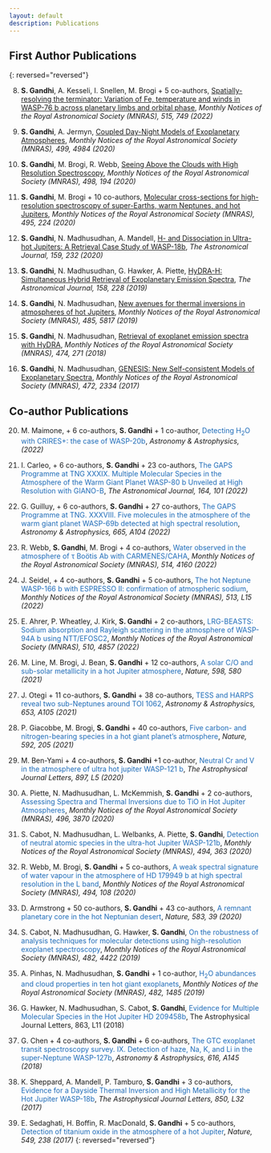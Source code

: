 ```yaml
---
layout: default
description: Publications
---
```


## First Author Publications 

{: reversed="reversed"}

8. **S. Gandhi**, A. Kesseli, I. Snellen, M. Brogi + 5 co-authors, 
[ Spatially-resolving the terminator: Variation of Fe, temperature and winds in WASP-76 b across planetary limbs and orbital phase](https://ui.adsabs.harvard.edu/abs/2022MNRAS.515..749G/abstract), 
_Monthly Notices of the Royal Astronomical Society (MNRAS), 515, 749 (2022)_

8. **S. Gandhi**, A. Jermyn, 
[Coupled Day-Night Models of Exoplanetary Atmospheres](https://ui.adsabs.harvard.edu/abs/2020MNRAS.499.4984G/abstract), 
_Monthly Notices of the Royal Astronomical Society (MNRAS), 499, 4984 (2020)_

7. **S. Gandhi**, M. Brogi, R. Webb,
[Seeing Above the Clouds with High Resolution Spectroscopy](https://ui.adsabs.harvard.edu/abs/2020MNRAS.498..194G/abstract), 
_Monthly Notices of the Royal Astronomical Society (MNRAS), 498, 194 (2020)_

6. **S. Gandhi**, M. Brogi + 10 co-authors, 
[Molecular cross-sections for high-resolution spectroscopy of super-Earths, warm Neptunes, and hot Jupiters](https://ui.adsabs.harvard.edu/abs/2020MNRAS.495..224G/abstract), 
_Monthly Notices of the Royal Astronomical Society (MNRAS), 495, 224 (2020)_

5. **S. Gandhi**, N. Madhusudhan, A. Mandell,
[H- and Dissociation in Ultra-hot Jupiters: A Retrieval Case Study of WASP-18b](https://ui.adsabs.harvard.edu/abs/2020AJ....159..232G/abstract),
_The Astronomical Journal, 159, 232 (2020)_

4. **S. Gandhi**, N. Madhusudhan, G. Hawker, A. Piette, 
[HyDRA-H: Simultaneous Hybrid Retrieval of Exoplanetary Emission Spectra](https://ui.adsabs.harvard.edu/abs/2019AJ....158..228G/abstract), 
_The Astronomical Journal, 158, 228 (2019)_

3. **S. Gandhi**, N. Madhusudhan, 
[New avenues for thermal inversions in atmospheres of hot Jupiters](https://ui.adsabs.harvard.edu/abs/2019MNRAS.485.5817G/abstract), 
_Monthly Notices of the Royal Astronomical Society (MNRAS), 485, 5817 (2019)_

2. **S. Gandhi**, N. Madhusudhan, 
[Retrieval of exoplanet emission spectra with HyDRA](https://ui.adsabs.harvard.edu/abs/2018MNRAS.474..271G/abstract), 
_Monthly Notices of the Royal Astronomical Society (MNRAS), 474, 271 (2018)_

1. **S. Gandhi**, N. Madhusudhan, 
[GENESIS: New Self-consistent Models of Exoplanetary Spectra](https://ui.adsabs.harvard.edu/abs/2017MNRAS.472.2334G/abstract), 
_Monthly Notices of the Royal Astronomical Society (MNRAS), 472, 2334 (2017)_

## Co-author Publications 

20. M. Maimone, + 6 co-authors, **S. Gandhi** + 1 co-author,
<span style="color: #1e6bb8"> Detecting H<sub>2</sub>O with CRIRES+: the case of WASP-20b</span>,
_Astronomy & Astrophysics, (2022)_

19. I. Carleo, + 6 co-authors, **S. Gandhi** + 23 co-authors,
<span style="color: #1e6bb8">The GAPS Programme at TNG XXXIX. Multiple Molecular Species in the Atmosphere of the Warm Giant Planet WASP-80 b Unveiled at High Resolution with GIANO-B</span>,
_The Astronomical Journal, 164, 101 (2022)_

18. G. Guilluy, + 6 co-authors, **S. Gandhi** + 27 co-authors,
<span style="color: #1e6bb8"> The GAPS Programme at TNG. XXXVIII. Five molecules in the atmosphere of the warm giant planet WASP-69b detected at high spectral resolution</span>,
_Astronomy & Astrophysics, 665, A104 (2022)_

17. R. Webb, **S. Gandhi**, M. Brogi + 4 co-authors,
<span style="color: #1e6bb8">Water observed in the atmosphere of τ Boötis Ab with CARMENES/CAHA</span>,
_Monthly Notices of the Royal Astronomical Society (MNRAS), 514, 4160 (2022)_

16. J. Seidel, + 4 co-authors, **S. Gandhi** + 5 co-authors,
<span style="color: #1e6bb8">The hot Neptune WASP-166 b with ESPRESSO II: confirmation of atmospheric sodium</span>,
_Monthly Notices of the Royal Astronomical Society (MNRAS), 513, L15 (2022)_

15. E. Ahrer, P. Wheatley, J. Kirk,  **S. Gandhi** + 2 co-authors, 
<span style="color: #1e6bb8">LRG-BEASTS: Sodium absorption and Rayleigh scattering in the atmosphere of WASP-94A b using NTT/EFOSC2</span>,
_Monthly Notices of the Royal Astronomical Society (MNRAS), 510, 4857 (2022)_

14. M. Line, M. Brogi, J. Bean,  **S. Gandhi** + 12 co-authors, 
<span style="color: #1e6bb8">A solar C/O and sub-solar metallicity in a hot Jupiter atmosphere</span>,
_Nature, 598, 580 (2021)_

13. J. Otegi + 11 co-authors,  **S. Gandhi** + 38 co-authors, 
<span style="color: #1e6bb8">TESS and HARPS reveal two sub-Neptunes around TOI 1062</span>,
_Astronomy & Astrophysics, 653, A105 (2021)_

12. P. Giacobbe, M. Brogi, **S. Gandhi** + 40 co-authors, 
<span style="color: #1e6bb8">Five carbon- and nitrogen-bearing species in a hot giant planet’s atmosphere</span>,
_Nature, 592, 205 (2021)_

11. M. Ben-Yami + 4 co-authors, **S. Gandhi** +1 co-author, 
<span style="color: #1e6bb8">Neutral Cr and V in the atmosphere of ultra hot jupiter WASP-121 b</span>,
_The Astrophysical Journal Letters, 897, L5 (2020)_

10. A. Piette, N. Madhusudhan, L. McKemmish, **S. Gandhi** + 2 co-authors, 
<span style="color: #1e6bb8">Assessing Spectra and Thermal Inversions due to TiO in Hot Jupiter Atmospheres</span>, 
_Monthly Notices of the Royal Astronomical Society (MNRAS), 496, 3870 (2020)_

9. S. Cabot, N. Madhusudhan, L. Welbanks, A. Piette, **S. Gandhi**, 
<span style="color: #1e6bb8">Detection of neutral atomic species in the ultra-hot Jupiter WASP-121b</span>, 
_Monthly Notices of the Royal Astronomical Society (MNRAS), 494, 363 (2020)_

8. R. Webb, M. Brogi, **S. Gandhi** + 5 co-authors, 
<span style="color: #1e6bb8">A weak spectral signature of water vapour in the atmosphere of HD 179949 b at high spectral resolution in the L band</span>, 
_Monthly Notices of the Royal Astronomical Society (MNRAS), 494, 108 (2020)_

7. D. Armstrong + 50 co-authors, **S. Gandhi** + 43 co-authors, 
<span style="color: #1e6bb8">A remnant planetary core in the hot Neptunian desert</span>, 
_Nature, 583, 39 (2020)_

6. S. Cabot, N. Madhusudhan, G. Hawker, **S. Gandhi**, 
<span style="color: #1e6bb8">On the robustness of analysis techniques for molecular detections using high-resolution exoplanet spectroscopy</span>, 
_Monthly Notices of the Royal Astronomical Society (MNRAS), 482, 4422 (2019)_

5. A. Pinhas, N. Madhusudhan, **S. Gandhi** + 1 co-author, 
<span style="color: #1e6bb8">H<sub>2</sub>O abundances and cloud properties in ten hot giant exoplanets</span>, 
_Monthly Notices of the Royal Astronomical Society (MNRAS), 482, 1485 (2019)_

4. G. Hawker, N. Madhusudhan, S. Cabot, **S. Gandhi**, 
<span style="color: #1e6bb8">Evidence for Multiple Molecular Species in the Hot Jupiter HD 209458b</span>, 
The Astrophysical Journal Letters, 863, L11 (2018)

3. G. Chen + 4 co-authors, **S. Gandhi** + 6 co-authors, 
<span style="color: #1e6bb8">The GTC exoplanet transit spectroscopy survey. IX. Detection of haze, Na, K, and Li in the super-Neptune WASP-127b</span>, 
_Astronomy & Astrophysics, 616, A145 (2018)_

2. K. Sheppard, A. Mandell, P. Tamburo, **S. Gandhi** + 3 co-authors, 
<span style="color: #1e6bb8">Evidence for a Dayside Thermal Inversion and High Metallicity for the Hot Jupiter WASP-18b</span>, 
_The Astrophysical Journal Letters, 850, L32 (2017)_

1. E. Sedaghati, H. Boffin, R. MacDonald, **S. Gandhi** + 5 co-authors, 
<span style="color: #1e6bb8">Detection of titanium oxide in the atmosphere of a hot Jupiter</span>, 
_Nature, 549, 238 (2017)_
{: reversed="reversed"}

